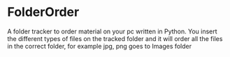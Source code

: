 # FolderOrder
A folder tracker to order material on your pc written in Python. 
You insert the different types of files on the tracked folder and it will order all the files in the correct folder, for example jpg, png goes to Images folder
